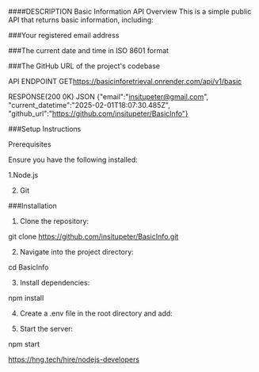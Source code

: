 ####DESCRIPTION
Basic Information API
Overview
This is a simple public API that returns basic information, including:

###Your registered email address

###The current date and time in ISO 8601 format

###The GitHub URL of the project's codebase


API ENDPOINT
GET<https://basicinforetrieval.onrender.com/api/v1/basic>

RESPONSE(200 0K)
JSON
{"email":"insitupeter@gmail.com",
"current_datetime":"2025-02-01T18:07:30.485Z",
"github_url":"https://github.com/insitupeter/BasicInfo"}


###Setup Instructions

Prerequisites

Ensure you have the following installed:

1.Node.js

2. Git

###Installation

1. Clone the repository:

git clone https://github.com/insitupeter/BasicInfo.git

2. Navigate into the project directory:

cd BasicInfo

3. Install dependencies:

npm install

4. Create a .env file in the root directory and add:

5. Start the server:

npm start


https://hng.tech/hire/nodejs-developers



